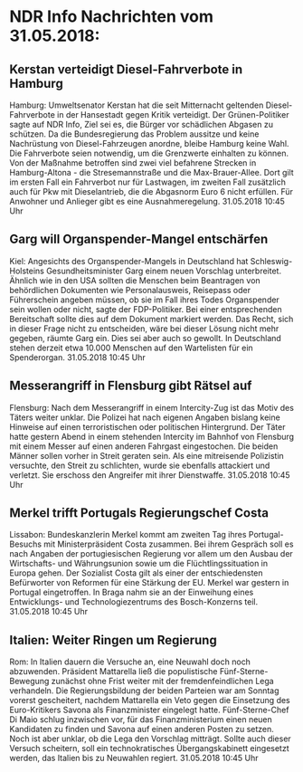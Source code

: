 # NDR Info Nachrichten vom 31.05.2018:


## Kerstan verteidigt Diesel-Fahrverbote in Hamburg
Hamburg:		Umweltsenator Kerstan hat die seit Mitternacht geltenden Diesel-Fahrverbote in der Hansestadt gegen Kritik verteidigt. Der Grünen-Politiker sagte auf NDR Info, Ziel sei es, die Bürger vor schädlichen Abgasen zu schützen. Da die Bundesregierung das Problem aussitze und keine Nachrüstung von Diesel-Fahrzeugen anordne, bleibe Hamburg keine Wahl. Die Fahrverbote seien notwendig, um die Grenzwerte einhalten zu können. Von der Maßnahme betroffen sind zwei viel befahrene Strecken in Hamburg-Altona - die Stresemannstraße und die Max-Brauer-Allee. Dort gilt im ersten Fall ein Fahrverbot nur für Lastwagen, im zweiten Fall zusätzlich auch für Pkw mit Dieselantrieb, die die Abgasnorm Euro 6 nicht erfüllen. Für Anwohner und Anlieger gibt es eine Ausnahmeregelung. 31.05.2018 10:45 Uhr 

## Garg will Organspender-Mangel entschärfen
Kiel:	Angesichts des Organspender-Mangels in Deutschland hat Schleswig-Holsteins Gesundheitsminister Garg einem neuen Vorschlag unterbreitet. Ähnlich wie in den USA sollten die Menschen beim Beantragen von behördlichen Dokumenten wie Personalausweis, Reisepass oder Führerschein angeben müssen, ob sie im Fall ihres Todes Organspender sein wollen oder nicht, sagte der FDP-Politiker. Bei einer entsprechenden Bereitschaft sollte dies auf dem Dokument markiert werden. Das Recht, sich in dieser Frage nicht zu entscheiden, wäre bei dieser Lösung nicht mehr gegeben, räumte Garg ein. Dies sei aber auch so gewollt. In Deutschland stehen derzeit etwa 10.000 Menschen auf den Wartelisten für ein Spenderorgan. 31.05.2018 10:45 Uhr 

## Messerangriff in Flensburg gibt Rätsel auf
Flensburg: Nach dem Messerangriff in einem Intercity-Zug ist das Motiv des Täters weiter unklar. Die Polizei hat nach eigenen Angaben bislang keine Hinweise auf einen terroristischen oder politischen Hintergrund. Der Täter hatte gestern Abend in einem stehenden Intercity im Bahnhof von Flensburg mit einem Messer auf einen anderen Fahrgast eingestochen. Die beiden Männer sollen vorher in Streit geraten sein. Als eine mitreisende Polizistin versuchte, den Streit zu schlichten, wurde sie ebenfalls attackiert und verletzt. Sie erschoss den Angreifer mit ihrer Dienstwaffe. 31.05.2018 10:45 Uhr 

## Merkel trifft Portugals Regierungschef Costa
Lissabon: 	Bundeskanzlerin Merkel kommt am zweiten Tag ihres Portugal-Besuchs mit Ministerpräsident Costa zusammen. Bei ihrem Gespräch soll es nach Angaben der portugiesischen Regierung vor allem um den Ausbau der Wirtschafts- und Währungsunion sowie um die Flüchtlingssituation in Europa gehen. Der Sozialist Costa gilt als einer der entschiedensten Befürworter von Reformen für eine Stärkung der EU. Merkel war gestern in Portugal eingetroffen. In Braga nahm sie an der Einweihung eines Entwicklungs- und Technologiezentrums des Bosch-Konzerns teil. 31.05.2018 10:45 Uhr 

## Italien: Weiter Ringen um Regierung
Rom: In Italien dauern die Versuche an, eine Neuwahl doch noch abzuwenden. Präsident Mattarella ließ die populistische Fünf-Sterne-Bewegung zunächst ohne Frist weiter mit der fremdenfeindlichen Lega verhandeln. Die Regierungsbildung der beiden Parteien war am Sonntag vorerst gescheitert, nachdem Mattarella ein Veto gegen die Einsetzung des Euro-Kritikers Savona als Finanzminister eingelegt hatte. Fünf-Sterne-Chef Di Maio schlug inzwischen vor, für das Finanzministerium einen neuen Kandidaten zu finden und Savona auf einen anderen Posten zu setzen. Noch ist aber unklar, ob die Lega den Vorschlag mitträgt. Sollte auch dieser Versuch scheitern, soll ein technokratisches Übergangskabinett eingesetzt werden, das Italien bis zu Neuwahlen regiert. 31.05.2018 10:45 Uhr 
